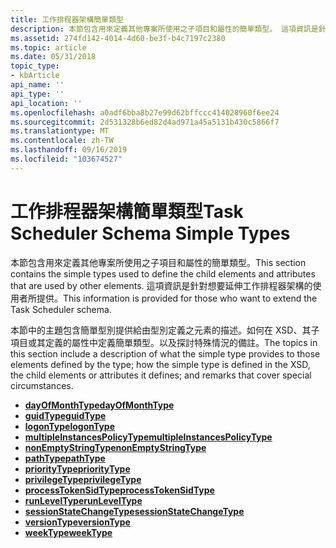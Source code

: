 ```yaml
---
title: 工作排程器架構簡單類型
description: 本節包含用來定義其他專案所使用之子項目和屬性的簡單類型。 這項資訊是針對想要延伸工作排程器架構的使用者所提供。
ms.assetid: 274fd142-4014-4d60-be3f-b4c7197c2380
ms.topic: article
ms.date: 05/31/2018
topic_type:
- kbArticle
api_name: ''
api_type: ''
api_location: ''
ms.openlocfilehash: a0adf6bba8b27e99d62bffccc414028960f6ee24
ms.sourcegitcommit: 2d531328b6ed82d4ad971a45a5131b430c5866f7
ms.translationtype: MT
ms.contentlocale: zh-TW
ms.lasthandoff: 09/16/2019
ms.locfileid: "103674527"
---
```

# <a name="task-scheduler-schema-simple-types"></a><span data-ttu-id="dbaa5-104">工作排程器架構簡單類型</span><span class="sxs-lookup"><span data-stu-id="dbaa5-104">Task Scheduler Schema Simple Types</span></span>

<span data-ttu-id="dbaa5-105">本節包含用來定義其他專案所使用之子項目和屬性的簡單類型。</span><span class="sxs-lookup"><span data-stu-id="dbaa5-105">This section contains the simple types used to define the child elements and attributes that are used by other elements.</span></span> <span data-ttu-id="dbaa5-106">這項資訊是針對想要延伸工作排程器架構的使用者所提供。</span><span class="sxs-lookup"><span data-stu-id="dbaa5-106">This information is provided for those who want to extend the Task Scheduler schema.</span></span>

<span data-ttu-id="dbaa5-107">本節中的主題包含簡單型別提供給由型別定義之元素的描述。如何在 XSD、其子項目或其定義的屬性中定義簡單類型。以及探討特殊情況的備註。</span><span class="sxs-lookup"><span data-stu-id="dbaa5-107">The topics in this section include a description of what the simple type provides to those elements defined by the type; how the simple type is defined in the XSD, the child elements or attributes it defines; and remarks that cover special circumstances.</span></span>

-   [<span data-ttu-id="dbaa5-108">**dayOfMonthType**</span><span class="sxs-lookup"><span data-stu-id="dbaa5-108">**dayOfMonthType**</span></span>](taskschedulerschema-dayofmonthtype-simpletype.md)
-   [<span data-ttu-id="dbaa5-109">**guidType**</span><span class="sxs-lookup"><span data-stu-id="dbaa5-109">**guidType**</span></span>](taskschedulerschema-guidtype-simpletype.md)
-   [<span data-ttu-id="dbaa5-110">**logonType**</span><span class="sxs-lookup"><span data-stu-id="dbaa5-110">**logonType**</span></span>](taskschedulerschema-logontype-simpletype.md)
-   [<span data-ttu-id="dbaa5-111">**multipleInstancesPolicyType**</span><span class="sxs-lookup"><span data-stu-id="dbaa5-111">**multipleInstancesPolicyType**</span></span>](taskschedulerschema-multipleinstancespolicytype-simpletype.md)
-   [<span data-ttu-id="dbaa5-112">**nonEmptyStringType**</span><span class="sxs-lookup"><span data-stu-id="dbaa5-112">**nonEmptyStringType**</span></span>](taskschedulerschema-nonemptystring-simpletype.md)
-   [<span data-ttu-id="dbaa5-113">**pathType**</span><span class="sxs-lookup"><span data-stu-id="dbaa5-113">**pathType**</span></span>](taskschedulerschema-pathtype-simpletype.md)
-   [<span data-ttu-id="dbaa5-114">**priorityType**</span><span class="sxs-lookup"><span data-stu-id="dbaa5-114">**priorityType**</span></span>](taskschedulerschema-prioritytype-simpletype.md)
-   [<span data-ttu-id="dbaa5-115">**privilegeType**</span><span class="sxs-lookup"><span data-stu-id="dbaa5-115">**privilegeType**</span></span>](taskschedulerschema-privilegetype-simpletype.md)
-   [<span data-ttu-id="dbaa5-116">**processTokenSidType**</span><span class="sxs-lookup"><span data-stu-id="dbaa5-116">**processTokenSidType**</span></span>](taskschedulerschema-processtokensidtype-simpletype.md)
-   [<span data-ttu-id="dbaa5-117">**runLevelType**</span><span class="sxs-lookup"><span data-stu-id="dbaa5-117">**runLevelType**</span></span>](taskschedulerschema-runleveltype-simpletype.md)
-   [<span data-ttu-id="dbaa5-118">**sessionStateChangeType**</span><span class="sxs-lookup"><span data-stu-id="dbaa5-118">**sessionStateChangeType**</span></span>](taskschedulerschema-sessionstatechangetype-simpletype.md)
-   [<span data-ttu-id="dbaa5-119">**versionType**</span><span class="sxs-lookup"><span data-stu-id="dbaa5-119">**versionType**</span></span>](taskschedulerschema-versiontype-simpletype.md)
-   [<span data-ttu-id="dbaa5-120">**weekType**</span><span class="sxs-lookup"><span data-stu-id="dbaa5-120">**weekType**</span></span>](taskschedulerschema-weektype-simpletype.md)

 

 




